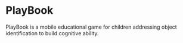 # PlayBook
 PlayBook is a mobile educational game for children addressing object identification to build cognitive ability.
